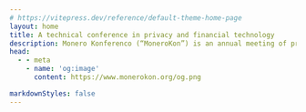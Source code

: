 ```yaml
---
# https://vitepress.dev/reference/default-theme-home-page
layout: home
title: A technical conference in privacy and financial technology
description: Monero Konferenco (“MoneroKon”) is an annual meeting of privacy advocates, cypherpunks, researchers, and developers and is designed to disseminate scientific and technical results in privacy-enhancing technologies and distributed systems.
head:
  - - meta
    - name: 'og:image'
      content: https://www.monerokon.org/og.png

markdownStyles: false
---
```

<script setup>
import DigilolLight from './sponsors/digilol-light.svg'
import DigilolDark from './sponsors/digilol-dark.svg'

import VostoEmisioLight from './sponsors/vostoemisio-light.png'
import VostoEmisioDark from './sponsors/vostoemisio-dark.png'

import CakeWalletLight from './sponsors/cake-light.webp'
import CakeWalletDark from './sponsors/cake-dark.webp'

import TrocadorLight from './sponsors/trocador-light.svg'
import TrocadorDark from './sponsors/trocador-dark.svg'

import MonericaLight from './sponsors/monerica-light.svg'
import MonericaDark from './sponsors/monerica-dark.svg'

import FiroLight from './sponsors/firo-light.svg'
import FiroDark from './sponsors/firo-dark.svg'

import SweetwaterLight from './sponsors/sweetwater-light.svg'
import SweetwaterDark from './sponsors/sweetwater-dark.svg'

import XMRGlobalLight from './sponsors/xmrglobal-light.webp'
import XMRGlobalDark from './sponsors/xmrglobal-dark.webp'

import ShopinBitLight from './sponsors/shopinbit-light.svg'
import ShopinBitDark from './sponsors/shopinbit-dark.svg'

import XeovoLight from './sponsors/xeovo-light.svg'
import XeovoDark from './sponsors/xeovo-dark.svg'

import PrivacyGuardians from './community_partners/pg.jpg'
import W3PN from './community_partners/w3pn.png'
import LunarDAO from './community_partners/logo_lunardao.png'
import Monerotopia from './community_partners/monerotopia.png'

const sponsors = [
    { url: 'https://trocador.app', img: {light: TrocadorLight, dark: TrocadorDark, alt: 'Trocador' }, tier: 'hero' },
    { url: 'https://cakewallet.com', img: {light: CakeWalletLight, dark: CakeWalletDark, alt: 'Cake Wallet'}, tier: 'hero' },
    { url: 'https://firo.org', img: {light: FiroLight, dark: FiroDark, alt: 'Firo'}, tier: 'contributor' },
    { url: 'https://xmrglobal.io', img: {light: XMRGlobalLight, dark: XMRGlobalDark, alt: 'XMRGlobal'}, tier: 'contributor' },
    { url: 'https://www.vostoemisio.com', img: {light: VostoEmisioLight, dark: VostoEmisioDark, alt: 'VOSTO EMISIO'}, tier: 'supporter' },
    { url: 'https://www.digilol.net', img: {light: DigilolLight, dark: DigilolDark, alt: 'Digilol'}, tier: 'supporter' },
    { url: 'https://monerica.com', img: {light: MonericaLight, dark: MonericaDark, alt: 'Monerica'}, tier: 'supporter' },
    { url: 'https://sweetwater.consulting', img: {light: SweetwaterLight, dark: SweetwaterDark, alt: 'Sweetwater Digital Asset Consulting'},tier: 'supporter' },
    { url: 'https://shopinbit.com', img: {light: ShopinBitLight, dark: ShopinBitDark, alt: 'ShopinBit'},tier: 'supporter' },
    { url: 'https://xeovo.com', img: {light: XeovoLight, dark: XeovoDark, alt: 'Xeovo'},tier: 'supporter' },
]

const communityPartners = [
    { url: 'https://x.com/privacyguardia', img: {src: PrivacyGuardians, alt: 'Privacy Guardians'} },
    { url: 'https://web3privacy.info', img: {src: W3PN, alt: 'Web3Privacy Now'} },
    { url: 'https://linktr.ee/lunardao', img: {src: LunarDAO, alt: 'LunarDAO'} },
    { url: 'https://monerotopia.com', img: {src: Monerotopia, alt: 'MoneroTopia'} },
]
</script>

<MKHero />
<MKSponsors :sponsors="sponsors" :invite="true" title="Sponsors:" />
<MKEventInfo />
<MKCommunityPartners :partners="communityPartners" />

